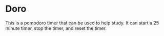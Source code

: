 # Doro

This is a pomodoro timer that can be used to help study.
It can start a 25 minute timer, stop the timer, and reset the timer.
